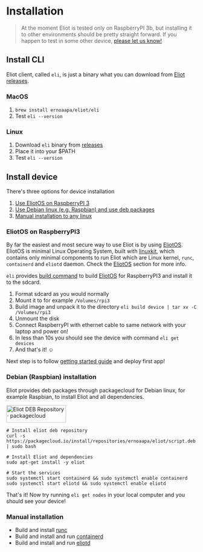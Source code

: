 # Installation
> At the moment Eliot is tested only on RaspberryPI 3b, but installing it to other environments should be pretty straight forward. If you happen to test in some other device, [please let us know!](https://github.com/ernoaapa/eliot/issues/new)

## Install CLI
Eliot client, called `eli`, is just a binary what you can download from [Eliot releases](https://github.com/ernoaapa/eliot/releases).

### MacOS
1. `brew install ernoaapa/eliot/eli`
2. Test `eli --version`

### Linux
1. Download `eli` binary from [releases](https://github.com/ernoaapa/eliot/releases)
2. Place it into your $PATH
3. Test `eli --version`

## Install device
There's three options for device installation

1. [Use EliotOS on RaspberryPI 3](/installation.html#eliotos-on-raspberrypi3)
2. [Use Debian linux (e.g. Raspbian) and use deb packages](/installation.html#debian-raspbian-installation)
3. [Manual installation to any linux](/installation.html#manual-installation)

### EliotOS on RaspberryPI3
By far the easiest and most secure way to use Eliot is by using [EliotOS](eliotos.md). EliotOS is minimal Linux Operating System, built with [linuxkit](https://github.com/linuxkit/linuxkit), which contains only minimal components to run Eliot which are Linux kernel, `runc`, `containerd` and `eliotd` daemon. Check the [EliotOS](eliotos.md) section for more info.

`eli` provides [build command](client.md#eli-build-device) to build [EliotOS](eliotos.md) for RaspberryPI3 and install it to the sdcard.

1. Format sdcard as you would normally
2. Mount it to for example `/Volumes/rpi3`
3. Build image and unpack it to the directory `eli build device | tar xv -C /Volumes/rpi3`
4. Unmount the disk
5. Connect RaspberryPI with ethernet cable to same network with your laptop and power on!
6. In less than 10s you should see the device with command `eli get devices`
7. And that's it! ☺

Next step is to follow [getting started guide](getting_started.md#deploy-first-app) and deploy first app!

### Debian (Raspbian) installation
Eliot provides deb packages through packagecloud for Debian linux, for example Raspbian, to install Eliot and all dependencies.

<a href="https://packagecloud.io/ernoaapa/eliot"><img height="46" width="158" alt="Eliot DEB Repository · packagecloud" src="https://packagecloud.io/images/packagecloud-badge.png" /></a>

```shell
# Install eliot deb repository
curl -s https://packagecloud.io/install/repositories/ernoaapa/eliot/script.deb.sh | sudo bash

# Install Eliot and dependencies
sudo apt-get install -y eliot

# Start the services
sudo systemctl start containerd && sudo systemctl enable containerd
sudo systemctl start eliotd && sudo systemctl enable eliotd
```

That's it! Now try running `eli get nodes` in your local computer and you should see your device!

### Manual installation
- Build and install [runc](https://github.com/opencontainers/runc)
- Build and install and run [containerd](https://github.com/containerd/containerd)
- Build and install and run [eliotd](https://github.com/ernoaapa/eliot)
